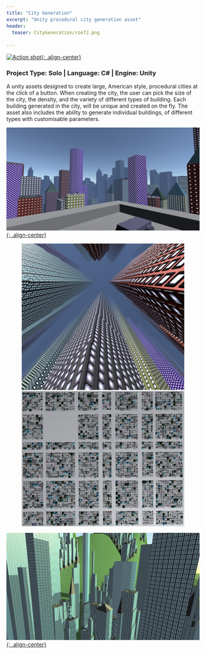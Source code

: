 ```yaml
---
title: "City Generation"
excerpt: "Unity procedural city generation asset"
header:
  teaser: CityGeneration/roof2.png

---
```


[![Action shot](/images/CityGeneration/roof2.png){: .align-center}](/images/CityGeneration/roof2.png)

### Project Type: Solo | Language: C# | Engine: Unity

A unity assets designed to create large, American style, procedural cities at the click of a button. When creating the city, the user can pick the size of the city, the density, and the variety of different types of building. Each building generated in the city, will be unique and created on the fly. The asset also includes the ability to generate individual buildings, of different types with customisable parameters.

[![Action shot](/images/CityGeneration/roof1.png){: .align-center}](/images/CityGeneration/roof1.png)

<figure class="half">
	<a href="/images/CityGeneration/fromBelow.PNG"><img src="/images/CityGeneration/fromBelow.PNG"></a>
	<a href="/images/CityGeneration/grid.PNG"><img src="/images/CityGeneration/grid.PNG"></a>
</figure>

[![Action shot](/images/CityGeneration/hill.PNG){: .align-center}](/images/CityGeneration/hill.PNG)
